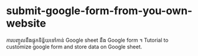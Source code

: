 # submit-google-form-from-you-own-website
ការបញ្ចូលនឹងផ្ទុកទិន្ន័យទៅកាន់ Google sheet នឹង Google form ។ Tutorial to customize google form and store data on Google sheet.
